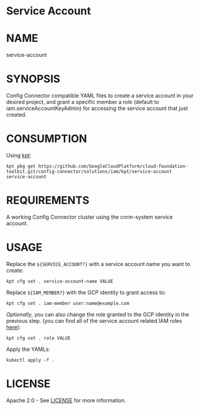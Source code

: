 Service Account
==================================================

# NAME

  service-account

# SYNOPSIS

  Config Connector compatible YAML files to create a service account in your desired project, and grant a specific member a role (default to iam.serviceAccountKeyAdmin) for accessing the service account that just created.

# CONSUMPTION

  Using [kpt](https://googlecontainertools.github.io/kpt/):

  ```
  kpt pkg get https://github.com/GoogleCloudPlatform/cloud-foundation-toolkit.git/config-connector/solutions/iam/kpt/service-account service-account
  ```

# REQUIREMENTS

  A working Config Connector cluster using the cnrm-system service account.

# USAGE

  Replace the `${SERVICE_ACCOUNT?}` with a service account name you want to create:
  ```
  kpt cfg set . service-account-name VALUE
  ```

  Replace `${IAM_MEMBER?}` with the GCP identity to grant access to:
  ```
  kpt cfg set . iam-member user:name@example.com
  ```

  _Optionally_, you can also change the role granted to the GCP identity in the previous step.
  (you can find all of the service account related IAM roles
  [here](https://cloud.google.com/iam/docs/understanding-roles#service-accounts-roles)):

  ```
  kpt cfg set . role VALUE
  ```

  Apply the YAMLs:

  ```
  kubectl apply -f .
  ```

# LICENSE

  Apache 2.0 - See [LICENSE](/LICENSE) for more information.
